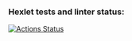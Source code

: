 ### Hexlet tests and linter status:
[![Actions Status](https://github.com/Makkini/frontend-project-44/actions/workflows/hexlet-check.yml/badge.svg)](https://github.com/Makkini/frontend-project-44/actions)